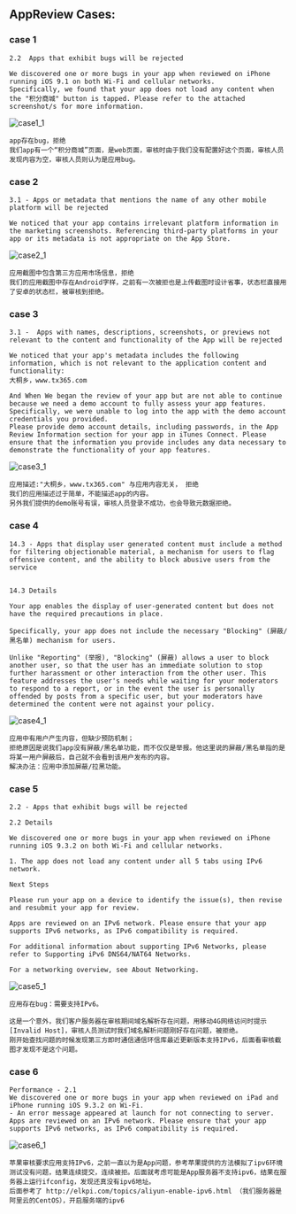 
## AppReview Cases:

### case 1
```
2.2  Apps that exhibit bugs will be rejected

We discovered one or more bugs in your app when reviewed on iPhone running iOS 9.1 on both Wi-Fi and cellular networks.
Specifically, we found that your app does not load any content when the "积分商城" button is tapped. Please refer to the attached screenshot/s for more information.
```
![case1_1][case1_1]

```
app存在bug，拒绝
我们app有一个“积分商城”页面，是web页面，审核时由于我们没有配置好这个页面，审核人员发现内容为空，审核人员则认为是应用bug。
```

### case 2
```
3.1 - Apps or metadata that mentions the name of any other mobile platform will be rejected

We noticed that your app contains irrelevant platform information in the marketing screenshots. Referencing third-party platforms in your app or its metadata is not appropriate on the App Store.
```
![case2_1][case2_1]

```
应用截图中包含第三方应用市场信息，拒绝
我们的应用截图中存在Android字样，之前有一次被拒也是上传截图时设计省事，状态栏直接用了安卓的状态栏，被审核到拒绝。
```

### case 3
```
3.1 -  Apps with names, descriptions, screenshots, or previews not relevant to the content and functionality of the App will be rejected

We noticed that your app's metadata includes the following information, which is not relevant to the application content and functionality:
大桐乡，www.tx365.com

And When We began the review of your app but are not able to continue because we need a demo account to fully assess your app features.
Specifically, we were unable to log into the app with the demo account credentials you provided. 
Please provide demo account details, including passwords, in the App Review Information section for your app in iTunes Connect. Please ensure that the information you provide includes any data necessary to demonstrate the functionality of your app features.
```
![case3_1][case3_1]

```
应用描述:"大桐乡，www.tx365.com" 与应用内容无关， 拒绝
我们的应用描述过于简单，不能描述app的内容。
另外我们提供的demo账号有误，审核人员登录不成功，也会导致元数据拒绝。
```

### case 4
```
14.3 - Apps that display user generated content must include a method for filtering objectionable material, a mechanism for users to flag offensive content, and the ability to block abusive users from the service


14.3 Details

Your app enables the display of user-generated content but does not have the required precautions in place.

Specifically, your app does not include the necessary "Blocking" (屏蔽/黑名单) mechanism for users.

Unlike "Reporting" (举报), "Blocking" (屏蔽) allows a user to block another user, so that the user has an immediate solution to stop further harassment or other interaction from the other user. This feature addresses the user's needs while waiting for your moderators to respond to a report, or in the event the user is personally offended by posts from a specific user, but your moderators have determined the content were not against your policy.
```
![case4_1][case4_1]

```
应用中有用户产生内容，但缺少预防机制；
拒绝原因是说我们app没有屏蔽/黑名单功能，而不仅仅是举报。他这里说的屏蔽/黑名单指的是将某一用户屏蔽后，自己就不会看到该用户发布的内容。
解决办法：应用中添加屏蔽/拉黑功能。
```

### case 5
```
2.2 - Apps that exhibit bugs will be rejected

2.2 Details

We discovered one or more bugs in your app when reviewed on iPhone running iOS 9.3.2 on both Wi-Fi and cellular networks.

1. The app does not load any content under all 5 tabs using IPv6 network. 

Next Steps

Please run your app on a device to identify the issue(s), then revise and resubmit your app for review. 

Apps are reviewed on an IPv6 network. Please ensure that your app supports IPv6 networks, as IPv6 compatibility is required.

For additional information about supporting IPv6 Networks, please refer to Supporting iPv6 DNS64/NAT64 Networks.

For a networking overview, see About Networking.
```

![case5_1][case5_1]

```
应用存在bug：需要支持IPv6。

这是一个意外，我们客户服务器在审核期间域名解析存在问题，用移动4G网络访问时提示[Invalid Host]，审核人员测试时我们域名解析问题刚好存在问题，被拒绝。
刚开始查找问题的时候发现第三方即时通信通信环信库最近更新版本支持IPv6，后面看审核截图才发现不是这个问题。

```

### case 6
```
Performance - 2.1
We discovered one or more bugs in your app when reviewed on iPad and iPhone running iOS 9.3.2 on Wi-Fi.
- An error message appeared at launch for not connecting to server.
Apps are reviewed on an IPv6 network. Please ensure that your app supports IPv6 networks, as IPv6 compatibility is required.
```

![case6_1][case6_1]

```
苹果审核要求应用支持IPv6，之前一直以为是App问题，参考苹果提供的方法模拟了ipv6环境测试没有问题，结果连续提交，连续被拒。后面就考虑可能是App服务器不支持ipv6，结果在服务器上运行ifconfig，发现还真没有ipv6地址。
后面参考了 http://elkpi.com/topics/aliyun-enable-ipv6.html （我们服务器是阿里云的CentOS），开启服务端的ipv6

```




[case1_1]: https://github.com/github-xiaogang/AppReview/blob/master/resource/case1/1.png
[case2_1]: https://github.com/github-xiaogang/AppReview/blob/master/resource/case2/1.png
[case3_1]: https://github.com/github-xiaogang/AppReview/blob/master/resource/case3/1.png
[case4_1]: https://github.com/github-xiaogang/AppReview/blob/master/resource/case4/1.png
[case5_1]: https://github.com/github-xiaogang/AppReview/blob/master/resource/case5/1.png
[case6_1]: https://github.com/github-xiaogang/AppReview/blob/master/resource/case6/1.png


